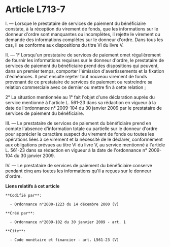 # Article L713-7

I. ― Lorsque le prestataire de services de paiement du bénéficiaire constate, à la réception du virement de fonds, que les
informations sur le donneur d'ordre sont manquantes ou incomplètes, il rejette le virement ou demande des informations
complètes sur le donneur d'ordre. Dans tous les cas, il se conforme aux dispositions du titre VI du livre V. 

II. ― 1° Lorsqu'un prestataire de services de paiement omet régulièrement de fournir les informations requises sur le donneur
d'ordre, le prestataire de services de paiement du bénéficiaire prend des dispositions qui peuvent, dans un premier temps,
comporter l'émission d'avertissements et la fixation d'échéances. Il peut ensuite rejeter tout nouveau virement de fonds
provenant de ce prestataire de services de paiement ou restreindre sa relation commerciale avec ce dernier ou mettre fin à
cette relation ; 

2° La situation mentionnée au 1° fait l'objet d'une déclaration auprès du service mentionné à l'article L. 561-23 dans sa
rédaction en vigueur à la date de l'ordonnance n° 2009-104 du 30 janvier 2009 par le prestataire de services de paiement du
bénéficiaire. 

III. ― Le prestataire de services de paiement du bénéficiaire prend en compte l'absence d'information totale ou partielle sur
le donneur d'ordre pour apprécier le caractère suspect du virement de fonds ou toutes les opérations liées à ce virement et
la nécessité de le déclarer, conformément aux obligations prévues au titre VI du livre V, au service mentionné à l'article L.
561-23 dans sa rédaction en vigueur à la date de l'ordonnance n° 2009-104 du 30 janvier 2009. 

IV. ― Le prestataire de services de paiement du bénéficiaire conserve pendant cinq ans toutes les informations qu'il a reçues
sur le donneur d'ordre.

**Liens relatifs à cet article**

	**Codifié par**:

	  - Ordonnance n°2000-1223 du 14 décembre 2000 (V)

	**Créé par**:

	  - Ordonnance n°2009-102 du 30 janvier 2009 - art. 1

	**Cite**:

	  - Code monétaire et financier - art. L561-23 (V)
